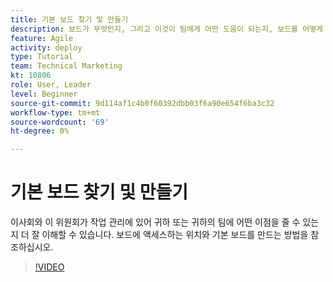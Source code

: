 ```yaml
---
title: 기본 보드 찾기 및 만들기
description: 보드가 무엇인지, 그리고 이것이 팀에게 어떤 도움이 되는지, 보드를 어떻게 찾는지, 그리고 스스로 보드를 어떻게 만드는지 알아보십시오.
feature: Agile
activity: deploy
type: Tutorial
team: Technical Marketing
kt: 10806
role: User, Leader
level: Beginner
source-git-commit: 9d114af1c4b0f60392dbb03f6a90e654f6ba3c32
workflow-type: tm+mt
source-wordcount: '69'
ht-degree: 0%

---
```


# 기본 보드 찾기 및 만들기

이사회와 이 위원회가 작업 관리에 있어 귀하 또는 귀하의 팀에 어떤 이점을 줄 수 있는지 더 잘 이해할 수 있습니다. 보드에 액세스하는 위치와 기본 보드를 만드는 방법을 참조하십시오.

>[!VIDEO](https://video.tv.adobe.com/v/346548)
